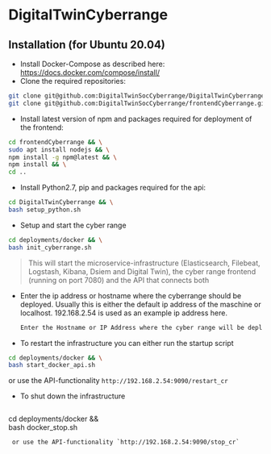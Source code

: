 # DigitalTwinCyberrange

## Installation (for Ubuntu 20.04)

- Install Docker-Compose as described here: https://docs.docker.com/compose/install/
- Clone the required repositories:
```bash
git clone git@github.com:DigitalTwinSocCyberrange/DigitalTwinCyberrange.git && \
git clone git@github.com:DigitalTwinSocCyberrange/frontendCyberrange.git
 ```
 - Install latest version of npm and packages required for deployment of the frontend:
```bash
cd frontendCyberrange && \
sudo apt install nodejs && \
npm install -g npm@latest && \
npm install && \
cd ..
 ```

- Install Python2.7, pip and packages required for the api:
```bash
cd DigitalTwinCyberrange && \
bash setup_python.sh
 ```
- Setup and start the cyber range
```bash
cd deployments/docker && \
bash init_cyberrange.sh
 ```
> This will start the microservice-infrastructure (Elasticsearch, Filebeat, Logstash, Kibana, Dsiem and Digital Twin), the cyber range frontend (running on port 7080) and the API that connects both

- Enter the ip address or hostname where the cyberrange should be deployed. Usually this is either the default ip address of the maschine or localhost. 192.168.2.54 is used as an example ip address here.
  ```bash
  Enter the Hostname or IP Address where the cyber range will be deployed: 192.168.2.54
   ```

- To restart the infrastructure you can either run the startup script
 
 ```bash
cd deployments/docker && \
bash start_docker_api.sh
 ```
   or use the API-functionality `http://192.168.2.54:9090/restart_cr`
 
- To shut down the infrastructure
 
  ```bash
cd deployments/docker && \
bash docker_stop.sh
 ```
  or use the API-functionality `http://192.168.2.54:9090/stop_cr`
 
